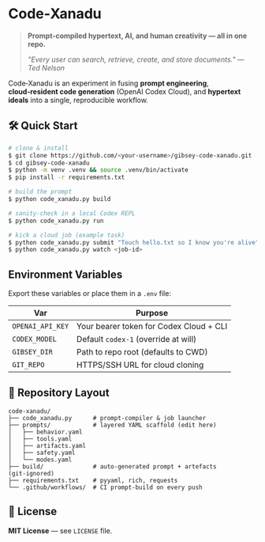 # Code‑Xanadu

> **Prompt‑compiled hypertext, AI, and human creativity — all in one repo.**
>
> *"Every user can search, retrieve, create, and store documents." — Ted Nelson*

Code‑Xanadu is an experiment in fusing **prompt engineering**, **cloud‑resident code generation** (OpenAI Codex Cloud), and **hypertext ideals** into a single, reproducible workflow.

## 🛠️ Quick Start

```bash
# clone & install
$ git clone https://github.com/<your-username>/gibsey-code-xanadu.git
$ cd gibsey-code-xanadu
$ python -m venv .venv && source .venv/bin/activate
$ pip install -r requirements.txt

# build the prompt
$ python code_xanadu.py build

# sanity‑check in a local Codex REPL
$ python code_xanadu.py run

# kick a cloud job (example task)
$ python code_xanadu.py submit "Touch hello.txt so I know you're alive"
$ python code_xanadu.py watch <job‑id>
```

## Environment Variables

Export these variables or place them in a `.env` file:

| Var              | Purpose                                 |
| ---------------- | --------------------------------------- |
| `OPENAI_API_KEY` | Your bearer token for Codex Cloud + CLI |
| `CODEX_MODEL`    | Default `codex-1` (override at will)    |
| `GIBSEY_DIR`     | Path to repo root (defaults to CWD)     |
| `GIT_REPO`       | HTTPS/SSH URL for cloud cloning         |

## 📂 Repository Layout

```
code‑xanadu/
├── code_xanadu.py      # prompt‑compiler & job launcher
├── prompts/            # layered YAML scaffold (edit here)
│   ├── behavior.yaml
│   ├── tools.yaml
│   ├── artifacts.yaml
│   ├── safety.yaml
│   └── modes.yaml
├── build/              # auto‑generated prompt + artefacts (git‑ignored)
├── requirements.txt    # pyyaml, rich, requests
└── .github/workflows/  # CI prompt‑build on every push
```

## 📄 License

**MIT License** — see `LICENSE` file.